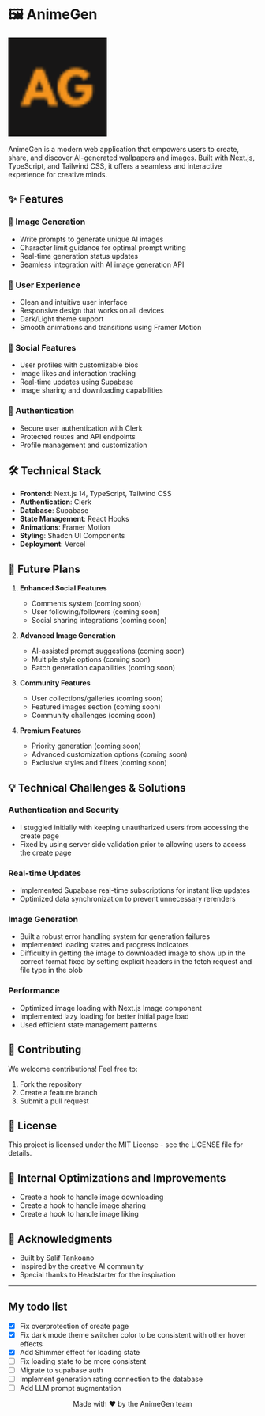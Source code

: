 # 🖼️ AnimeGen

<p align="left">
  <img src="https://raw.githubusercontent.com/saliftankoano/AnimeGen/refs/heads/main/public/AG.png" alt="AnimeGen Logo" width="200" />
</p>

AnimeGen is a modern web application that empowers users to create, share, and discover AI-generated wallpapers and images. Built with Next.js, TypeScript, and Tailwind CSS, it offers a seamless and interactive experience for creative minds.

## ✨ Features

### 🎨 Image Generation

- Write prompts to generate unique AI images
- Character limit guidance for optimal prompt writing
- Real-time generation status updates
- Seamless integration with AI image generation API

### 👥 User Experience

- Clean and intuitive user interface
- Responsive design that works on all devices
- Dark/Light theme support
- Smooth animations and transitions using Framer Motion

### 🌟 Social Features

- User profiles with customizable bios
- Image likes and interaction tracking
- Real-time updates using Supabase
- Image sharing and downloading capabilities

### 🔐 Authentication

- Secure user authentication with Clerk
- Protected routes and API endpoints
- Profile management and customization

## 🛠️ Technical Stack

- **Frontend**: Next.js 14, TypeScript, Tailwind CSS
- **Authentication**: Clerk
- **Database**: Supabase
- **State Management**: React Hooks
- **Animations**: Framer Motion
- **Styling**: Shadcn UI Components
- **Deployment**: Vercel

## 🚀 Future Plans

1. **Enhanced Social Features**

   - Comments system (coming soon)
   - User following/followers (coming soon)
   - Social sharing integrations (coming soon)

2. **Advanced Image Generation**

   - AI-assisted prompt suggestions (coming soon)
   - Multiple style options (coming soon)
   - Batch generation capabilities (coming soon)

3. **Community Features**

   - User collections/galleries (coming soon)
   - Featured images section (coming soon)
   - Community challenges (coming soon)

4. **Premium Features**
   - Priority generation (coming soon)
   - Advanced customization options (coming soon)
   - Exclusive styles and filters (coming soon)

## 💡 Technical Challenges & Solutions

### Authentication and Security

- I stuggled initially with keeping unautharized users from accessing the create page
- Fixed by using server side validation prior to allowing users to access the create page

### Real-time Updates

- Implemented Supabase real-time subscriptions for instant like updates
- Optimized data synchronization to prevent unnecessary rerenders

### Image Generation

- Built a robust error handling system for generation failures
- Implemented loading states and progress indicators
- Difficulty in getting the image to downloaded image to show up in the correct format fixed by setting explicit headers in the fetch request and file type in the blob

### Performance

- Optimized image loading with Next.js Image component
- Implemented lazy loading for better initial page load
- Used efficient state management patterns

## 🤝 Contributing

We welcome contributions! Feel free to:

1. Fork the repository
2. Create a feature branch
3. Submit a pull request

## 📝 License

This project is licensed under the MIT License - see the LICENSE file for details.

## 🤝 Internal Optimizations and Improvements

- Create a hook to handle image downloading
- Create a hook to handle image sharing
- Create a hook to handle image liking

## 🙏 Acknowledgments

- Built by Salif Tankoano
- Inspired by the creative AI community
- Special thanks to Headstarter for the inspiration

---

## My todo list

- [x] Fix overprotection of create page
- [x] Fix dark mode theme switcher color to be consistent with other hover effects
- [x] Add Shimmer effect for loading state
- [ ] Fix loading state to be more consistent
- [ ] Migrate to supabase auth
- [ ] Implement generation rating connection to the database
- [ ] Add LLM prompt augmentation

<p align="center">Made with ❤️ by the AnimeGen team</p>
